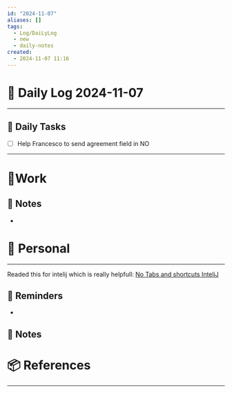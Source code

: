 ```yaml
---
id: "2024-11-07"
aliases: []
tags:
  - Log/DaiLyLog
  - new
  - daily-notes
created:
  - 2024-11-07 11:16
---
```


# 📅 Daily Log 2024-11-07

---

## 🔷 Daily Tasks

- [ ] Help Francesco to send agreement field in NO

---

# 💼Work

## 🚀 Notes

-

# 👑 Personal

---
Readed this for intelij which is really helpfull: [No Tabs and shortcuts InteliJ](https://hadihariri.com/2014/06/24/no-tabs-in-intellij-idea/)

## 📕 Reminders

-

## 💬 Notes

# 📦 References

---
